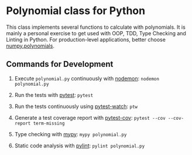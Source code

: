 # Polynomial class for Python

This class implements several functions to calculate with polynomials. It is mainly a personal exercise to get used with OOP, TDD, Type Checking and Linting in Python. For production-level applications, better choose [numpy.polynomials](https://numpy.org/doc/stable/reference/routines.polynomials.html).

## Commands for Development

1. Execute `polynomial.py` continuously with [nodemon](https://www.npmjs.com/package/nodemon): `nodemon polynomial.py`

2. Run the tests with [pytest](https://pypi.org/project/pytest/): `pytest`

3. Run the tests continuously using [pytest-watch](https://pypi.org/project/pytest-watch/): `ptw`

4. Generate a test coverage report with [pytest-cov](https://pypi.org/project/pytest-cov/): `pytest --cov --cov-report term-missing`

5. Type checking with [mypy](https://pypi.org/project/mypy/): `mypy polynomial.py`

6. Static code analysis with [pylint](https://pypi.org/project/pylint/): `pylint polynomial.py`
